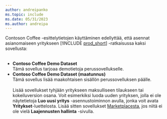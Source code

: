 ```yaml
---
author: andreipanko
ms.topic: include
ms.date: 05/31/2023
ms.author: andreipa
---
```


Contoson Coffee -esittelytietojen käyttäminen edellyttää, että asennat asianomaiseen yritykseen [!INCLUDE [prod_short](../includes/prod_short.md)] -ratkaisussa kaksi sovellusta:  <br><br>
- **Contoso Coffee Demo Dataset**  
    Tämä sovellus tarjoaa demotietoja perussovellukselle.  
- **Contoso Coffee Demo Dataset (maatunnus)**  
    Tämä sovellus lisää maakohtaisen sisällön perussovelluksen päälle.
<br><br>
Lisää sovellukset tyhjään yritykseen maksulliseen tilaukseen tai kokeiluversion osana. Voit esimerkiksi luoda uuden yrityksen, jolla ei ole näytetietoja **Luo uusi yritys** -asennustoiminnon avulla, jonka voit avata **Yritykset**-luettelosta. Lisää sitten sovellukset [Marketplacesta](../ui-extensions-install-uninstall.md#install), jos niitä ei ole vielä **Laajennusten hallinta** -sivulla.  
